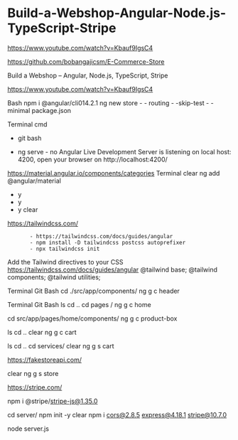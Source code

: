 # Build-a-Webshop-Angular-Node.js-TypeScript-Stripe

https://www.youtube.com/watch?v=Kbauf9IgsC4

https://github.com/bobangajicsm/E-Commerce-Store

Build a Webshop – Angular, Node.js, TypeScript, Stripe

https://www.youtube.com/watch?v=Kbauf9IgsC4



Bash
npm i @angular/cli014.2.1
ng new store - - routing - -skip-test - - minimal 
package.json 

Terminal 
cmd
+ git bash 
- ng serve
      - no 
Angular Live Development  Server is listening on local host: 4200, open your browser on 
http://localhost:4200/ 

https://material.angular.io/components/categories 
Terminal 
clear 
ng add @angular/material
- y
- y
- y 
clear 

https://tailwindcss.com/

           - https://tailwindcss.com/docs/guides/angular
           - npm install -D tailwindcss postcss autoprefixer
           - npx tailwindcss init

 
Add the Tailwind directives to your CSS
https://tailwindcss.com/docs/guides/angular
@tailwind base;
@tailwind components;
@tailwind utilities;

Terminal Git Bash 
cd ./src/app/components/
ng g c header 

Terminal 
Git Bash
ls
cd ..
cd pages /
ng g c home 

cd src/app/pages/home/components/
ng g c product-box

ls
cd ..
clear
ng g c cart

ls
cd ..
cd services/
clear
ng g s cart

https://fakestoreapi.com/

clear 
ng g s store

https://stripe.com/

npm i @stripe/stripe-js@1.35.0

cd server/
npm init -y 
clear
npm i cors@2.8.5 express@4.18.1 stripe@10.7.0

node server.js 
